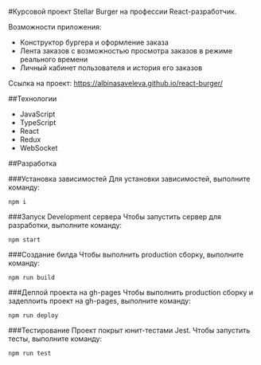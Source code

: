 #Курсовой проект Stellar Burger на профессии Reaсt-разработчик. 

Возможности приложения:
  * Конструктор бургера и оформление заказа
  * Лента заказов с возможностью просмотра заказов в режиме реального времени
  * Личный кабинет пользователя и история его заказов

Ссылка на проект: https://albinasaveleva.github.io/react-burger/


##Технологии

 * JavaScript
 * TypeScript
 * React
 * Redux
 * WebSocket


##Разработка

###Установка зависимостей
Для установки зависимостей, выполните команду:

`npm i`

###Запуск Development сервера
Чтобы запустить сервер для разработки, выполните команду:

`npm start`

###Создание билда
Чтобы выполнить production сборку, выполните команду:

`npm run build`

###Деплой проекта на gh-pages
Чтобы выполнить production сборку и задеплоить проект на gh-pages, выполните команду:

`npm run deploy`

###Тестирование
Проект покрыт юнит-тестами Jest. Чтобы запустить тесты, выполните команду:

`npm run test`